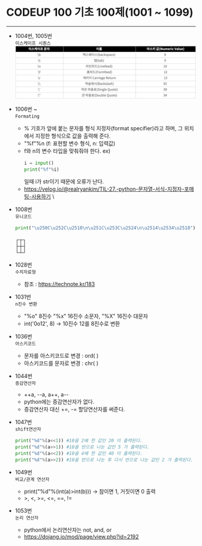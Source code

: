 # CODEUP 100 기초 100제(1001 ~ 1099)
------
- 1004번, 1005번<br>
    `이스케이프 시퀀스`
    <br>
    ![escape](./img/escape.png)

- 1006번 ~<br>
    `Formating`
    - % 기호가 앞에 붙는 문자를 형식 지정자(format specifier)라고 하며,
      그 위치에서 지정한 형식으로 값을 출력해 준다.
    - "%f"%n (f: 표현할 변수 형식, n: 입력값)
    - f와 n의 변수 타입을 맞춰줘야 한다.
        ex) 
        ```python
        i = input() 
        print("%f"%i)
        ```
        일때 i가 str이기 때문에 오류가 난다. 
    - <https://velog.io/@realryankim/TIL-27.-python-문자열-서식-지정자-포매팅-사용하기>
    \\<!--format형식 대신 (f'—-')을 썼는데 코드업 사이트에서 잘 작동이 안되는것 같다.-->

- 1008번<br>
    `유니코드`
    ```python
    print("\u250C\u252C\u2510\n\u251C\u253C\u2524\n\u2514\u2534\u2518")
    ```
    ┌┬┐<br>
    ├┼┤<br>
    └┴┘

- 1028번<br>
    `수치자료형`
    - 참조 : <https://technote.kr/183>

- 1031번<br>
    `n진수 변환`
    - "%o" 8진수
      "%x" 16진수 소문자, "%X" 16진수 대문자 
    - int('0o12', 8) → 10진수 12를 8진수로 변환
    
- 1036번<br>
    `아스키코드`
    - 문자를 아스키코드로 변경 : ord( )
    - 아스키코드를 문자로 변경 : chr( )

- 1044번<br>
    `증감연산자`
    - ++a, --a, a++, a-- 
    - python에는 증감연산자가 없다. 
    - 증감연산자 대신 +=, -= 할당연산자를 써준다.

- 1047번<br>
    `shift연산자`
    ```python
    print("%d"%(a<<1)) #10을 2배 한 값인 20 이 출력된다.
    print("%d"%(a>>1)) #10을 반으로 나눈 값인 5 가 출력된다.
    print("%d"%(a<<2)) #10을 4배 한 값인 40 이 출력된다.
    print("%d"%(a>>2)) #10을 반으로 나눈 후 다시 반으로 나눈 값인 2 가 출력된다.
    ```

- 1049번<br>
    `비교/관계 연산자`
    - print("%d"%(int(a)>int(b))) → 참이면 1, 거짓이면 0 출력
    - \>, <, >=, <=, ==, !=

- 1053번<br>
    `논리 연산자`
    - python에서 논리연산자는 not, and, or
    - <https://dojang.io/mod/page/view.php?id=2192>
